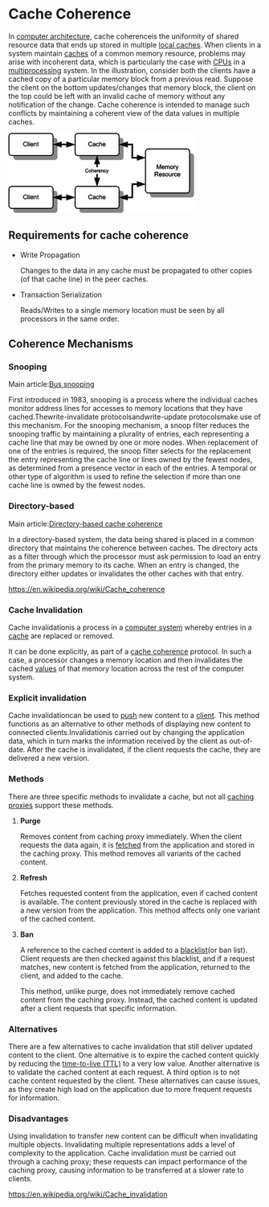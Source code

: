 # Cache Coherence

In [computer architecture](https://en.wikipedia.org/wiki/Computer_architecture), cache coherenceis the uniformity of shared resource data that ends up stored in multiple [local caches](https://en.wikipedia.org/wiki/Cache_(computing)). When clients in a system maintain [caches](https://en.wikipedia.org/wiki/CPU_cache) of a common memory resource, problems may arise with incoherent data, which is particularly the case with [CPUs](https://en.wikipedia.org/wiki/Central_processing_unit) in a [multiprocessing](https://en.wikipedia.org/wiki/Multiprocessing) system.
In the illustration, consider both the clients have a cached copy of a particular memory block from a previous read. Suppose the client on the bottom updates/changes that memory block, the client on the top could be left with an invalid cache of memory without any notification of the change. Cache coherence is intended to manage such conflicts by maintaining a coherent view of the data values in multiple caches.

![image](../../media/Caches-Caching-image4.jpg)

## Requirements for cache coherence

- Write Propagation

    Changes to the data in any cache must be propagated to other copies (of that cache line) in the peer caches.

- Transaction Serialization

    Reads/Writes to a single memory location must be seen by all processors in the same order.

## Coherence Mechanisms

### Snooping

Main article:[Bus snooping](https://en.wikipedia.org/wiki/Bus_snooping)

First introduced in 1983, snooping is a process where the individual caches monitor address lines for accesses to memory locations that they have cached.Thewrite-invalidate protocolsandwrite-update protocolsmake use of this mechanism.
For the snooping mechanism, a snoop filter reduces the snooping traffic by maintaining a plurality of entries, each representing a cache line that may be owned by one or more nodes. When replacement of one of the entries is required, the snoop filter selects for the replacement the entry representing the cache line or lines owned by the fewest nodes, as determined from a presence vector in each of the entries. A temporal or other type of algorithm is used to refine the selection if more than one cache line is owned by the fewest nodes.

### Directory-based

Main article:[Directory-based cache coherence](https://en.wikipedia.org/wiki/Directory-based_cache_coherence)

In a directory-based system, the data being shared is placed in a common directory that maintains the coherence between caches. The directory acts as a filter through which the processor must ask permission to load an entry from the primary memory to its cache. When an entry is changed, the directory either updates or invalidates the other caches with that entry.

https://en.wikipedia.org/wiki/Cache_coherence

### Cache Invalidation

Cache invalidationis a process in a [computer system](https://en.wikipedia.org/wiki/Computer_system) whereby entries in a [cache](https://en.wikipedia.org/wiki/Cache_(computing)) are replaced or removed.

It can be done explicitly, as part of a [cache coherence](https://en.wikipedia.org/wiki/Cache_coherence) protocol. In such a case, a processor changes a memory location and then invalidates the cached [values](https://en.wikipedia.org/wiki/Value_(computer_science)) of that memory location across the rest of the computer system.

### Explicit invalidation

Cache invalidationcan be used to [push](https://en.wikipedia.org/wiki/Push_technology) new content to a [client](https://en.wikipedia.org/wiki/Client_(computing)). This method functions as an alternative to other methods of displaying new content to connected clients.Invalidationis carried out by changing the application data, which in turn marks the information received by the client as out-of-date. After the cache is invalidated, if the client requests the cache, they are delivered a new version.

### Methods

There are three specific methods to invalidate a cache, but not all [caching proxies](https://en.wikipedia.org/wiki/Caching_proxy) support these methods.

1. **Purge**

    Removes content from caching proxy immediately. When the client requests the data again, it is [fetched](https://en.wikipedia.org/wiki/Instruction_cycle) from the application and stored in the caching proxy. This method removes all variants of the cached content.

2. **Refresh**

    Fetches requested content from the application, even if cached content is available. The content previously stored in the cache is replaced with a new version from the application. This method affects only one variant of the cached content.

3. **Ban**

    A reference to the cached content is added to a [blacklist](https://en.wikipedia.org/wiki/Blacklist_(computing))(or ban list). Client requests are then checked against this blacklist, and if a request matches, new content is fetched from the application, returned to the client, and added to the cache.

    This method, unlike purge, does not immediately remove cached content from the caching proxy. Instead, the cached content is updated after a client requests that specific information.

### Alternatives

There are a few alternatives to cache invalidation that still deliver updated content to the client. One alternative is to expire the cached content quickly by reducing the [time-to-live (TTL)](https://en.wikipedia.org/wiki/Time_to_live) to a very low value. Another alternative is to validate the cached content at each request. A third option is to not cache content requested by the client. These alternatives can cause issues, as they create high load on the application due to more frequent requests for information.

### Disadvantages

Using invalidation to transfer new content can be difficult when invalidating multiple objects. Invalidating multiple representations adds a level of complexity to the application. Cache invalidation must be carried out through a caching proxy; these requests can impact performance of the caching proxy, causing information to be transferred at a slower rate to clients.

https://en.wikipedia.org/wiki/Cache_invalidation
